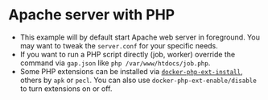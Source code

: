 # Apache server with PHP

* This example will by default start Apache web server in foreground. You may want to tweak the `server.conf` for your specific needs.
* If you want to run a PHP script directly (job, worker) override the command via `gap.json` like `php /var/www/htdocs/job.php`.
* Some PHP extensions can be installed via [`docker-php-ext-install`](https://github.com/mlocati/docker-php-extension-installer#supported-php-extensions), others by `apk` or `pecl`. You can also use `docker-php-ext-enable/disable` to turn extensions on or off.